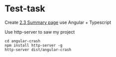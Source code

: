 # Test-task

Create [2.3 Summary page](https://docs.google.com/document/d/e/2PACX-1vQYdtpeUBzZyWYpAgrbh_nR7vbPVn3uYCsGqp5RXh-57mh59TRR3nUb07_1wiZcFx8GkQS_BO2dnkAN/pub) use Angular + Typescript

Use http-server to saw my project 
```
cd angular-crash
npm install http-server -g
http-server dist/angular-crash
```
